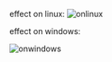 effect on linux: 
![onlinux](https://github.com/user-attachments/assets/c5cb5cb5-0d9a-4427-9f58-9be187a73b5d)


effect on windows: 

![onwindows](https://github.com/user-attachments/assets/3509e938-3395-4b60-9ad0-90dd6149c828)
